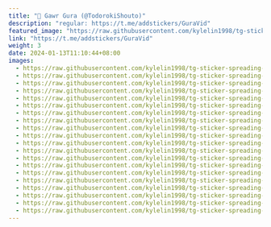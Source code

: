 ```yaml
---
title: "🦈 Gawr Gura (@TodorokiShouto)"
description: "regular: https://t.me/addstickers/GuraVid"
featured_image: "https://raw.githubusercontent.com/kylelin1998/tg-sticker-spreading-worldwide-images/main/img/e047af0d-6b16-4ad8-a06e-000244996984.jpg"
link: "https://t.me/addstickers/GuraVid"
weight: 3
date: 2024-01-13T11:10:44+08:00
images:
  - https://raw.githubusercontent.com/kylelin1998/tg-sticker-spreading-worldwide-images/main/img/e047af0d-6b16-4ad8-a06e-000244996984.jpg
  - https://raw.githubusercontent.com/kylelin1998/tg-sticker-spreading-worldwide-images/main/img/ea8c09a6-6fe5-4e91-ab43-535f1923a537.jpg
  - https://raw.githubusercontent.com/kylelin1998/tg-sticker-spreading-worldwide-images/main/img/cd5704bb-55e4-4321-aeef-8c9da18db1ad.jpg
  - https://raw.githubusercontent.com/kylelin1998/tg-sticker-spreading-worldwide-images/main/img/479b2ae8-1621-465b-a85d-3dc39f837224.jpg
  - https://raw.githubusercontent.com/kylelin1998/tg-sticker-spreading-worldwide-images/main/img/da940358-8176-484a-8f16-fb309236efcd.jpg
  - https://raw.githubusercontent.com/kylelin1998/tg-sticker-spreading-worldwide-images/main/img/cb74072b-d7c4-4d85-9381-90c18b3b2c25.jpg
  - https://raw.githubusercontent.com/kylelin1998/tg-sticker-spreading-worldwide-images/main/img/0434f999-3105-4e25-864d-a5bbbb189738.jpg
  - https://raw.githubusercontent.com/kylelin1998/tg-sticker-spreading-worldwide-images/main/img/eef226cd-9071-44c4-9caf-fae1a1c56823.jpg
  - https://raw.githubusercontent.com/kylelin1998/tg-sticker-spreading-worldwide-images/main/img/c643f035-5591-4afa-bd64-b765097f6d0c.jpg
  - https://raw.githubusercontent.com/kylelin1998/tg-sticker-spreading-worldwide-images/main/img/3084dc79-1ce4-4fcf-92fe-3e192d141677.jpg
  - https://raw.githubusercontent.com/kylelin1998/tg-sticker-spreading-worldwide-images/main/img/16ab50ba-e1a3-4ec7-8dbb-f2728be8c0ac.jpg
  - https://raw.githubusercontent.com/kylelin1998/tg-sticker-spreading-worldwide-images/main/img/6c9cced3-2623-4008-b9fc-cb310a482b58.jpg
  - https://raw.githubusercontent.com/kylelin1998/tg-sticker-spreading-worldwide-images/main/img/9ff63dfb-e113-4267-b1c7-805fa80d5572.jpg
  - https://raw.githubusercontent.com/kylelin1998/tg-sticker-spreading-worldwide-images/main/img/5b838da8-4684-4ba2-8fec-2513ca92b91a.jpg
  - https://raw.githubusercontent.com/kylelin1998/tg-sticker-spreading-worldwide-images/main/img/1c0df66b-2d93-4bd3-a117-d94b32cb1895.jpg
  - https://raw.githubusercontent.com/kylelin1998/tg-sticker-spreading-worldwide-images/main/img/faef0370-243d-4d6f-bca5-a07afb7ffcf7.jpg
  - https://raw.githubusercontent.com/kylelin1998/tg-sticker-spreading-worldwide-images/main/img/345da9b3-af34-4562-8a19-337d61adcfc7.jpg
  - https://raw.githubusercontent.com/kylelin1998/tg-sticker-spreading-worldwide-images/main/img/7a117d15-c511-4083-85c2-7438cea42197.jpg
  - https://raw.githubusercontent.com/kylelin1998/tg-sticker-spreading-worldwide-images/main/img/15ebafb1-8a68-4810-92ea-c0c2dea089cc.jpg
  - https://raw.githubusercontent.com/kylelin1998/tg-sticker-spreading-worldwide-images/main/img/2a31fa3c-4249-4fa0-b6f2-babbccafb3ec.jpg
---
```

